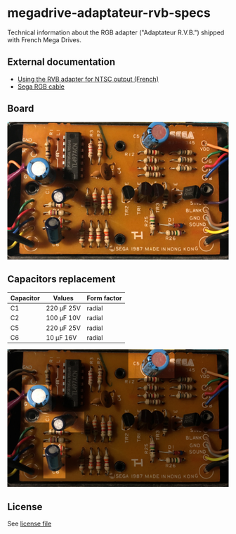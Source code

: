 # megadrive-adaptateur-rvb-specs
Technical information about the RGB adapter ("Adaptateur R.V.B.") shipped
with French Mega Drives.

## External documentation

- [Using the RVB adapter for NTSC output (French)](http://www.segakore.fr/index.php/2004/08/07/mega-drive-modifiez-votre-cable-rgb-fr-vers-pal-ntsc)
- [Sega RGB cable](https://segaretro.org/Sega_Master_System#Sega_RGB_Cable)

## Board

![PCB](images/adaptateur-rvb.jpg)

## Capacitors replacement

Capacitor | Values | Form factor
------------ | ------------- | -------------
C1 | 220 µF 25V | radial
C2 | 100 µF 10V | radial
C5 | 220 µF 25V | radial
C6 | 10 µF 16V | radial

![PCB](images/adaptateur-rvb-layer.jpg)

## License

See [license file](LICENSE)
